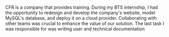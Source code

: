 CFR is a company that provides training. During my BTS internship, I had the opportunity to redesign and develop the company's website, model MySQL's database, and deploy it on a cloud provider. Collaborating with other teams was crucial to enhance the value of our solution. The last task I was responsible for was writing user and technical documentation